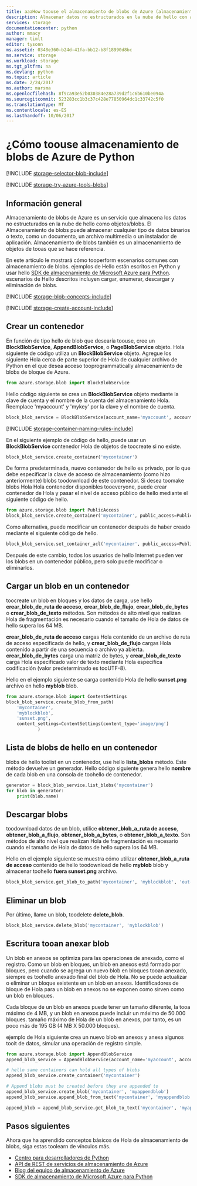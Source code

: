 ```yaml
---
title: aaaHow toouse el almacenamiento de blobs de Azure (almacenamiento de objetos) de Python | Documentos de Microsoft
description: Almacenar datos no estructurados en la nube de hello con almacenamiento de blobs de Azure (almacenamiento de objetos).
services: storage
documentationcenter: python
author: mmacy
manager: timlt
editor: tysonn
ms.assetid: 0348e360-b24d-41fa-bb12-b8f18990d8bc
ms.service: storage
ms.workload: storage
ms.tgt_pltfrm: na
ms.devlang: python
ms.topic: article
ms.date: 2/24/2017
ms.author: marsma
ms.openlocfilehash: 8f9ca93e52b030384e28a739d2f1c6b610be094a
ms.sourcegitcommit: 523283cc1b3c37c428e77850964dc1c33742c5f0
ms.translationtype: MT
ms.contentlocale: es-ES
ms.lasthandoff: 10/06/2017
---
```

# <a name="how-toouse-azure-blob-storage-from-python"></a>¿Cómo toouse almacenamiento de blobs de Azure de Python
[!INCLUDE [storage-selector-blob-include](../../../includes/storage-selector-blob-include.md)]

[!INCLUDE [storage-try-azure-tools-blobs](../../../includes/storage-try-azure-tools-blobs.md)]

## <a name="overview"></a>Información general
Almacenamiento de blobs de Azure es un servicio que almacena los datos no estructurados en la nube de hello como objetos/blobs. El Almacenamiento de blobs puede almacenar cualquier tipo de datos binarios o texto, como un documento, un archivo multimedia o un instalador de aplicación. Almacenamiento de blobs también es un almacenamiento de objetos de tooas que se hace referencia.

En este artículo le mostrará cómo tooperform escenarios comunes con almacenamiento de blobs. ejemplos de Hello están escritos en Python y usar hello [SDK de almacenamiento de Microsoft Azure para Python]. escenarios de Hello descritos incluyen cargar, enumerar, descargar y eliminación de blobs.

[!INCLUDE [storage-blob-concepts-include](../../../includes/storage-blob-concepts-include.md)]

[!INCLUDE [storage-create-account-include](../../../includes/storage-create-account-include.md)]

## <a name="create-a-container"></a>Crear un contenedor
En función de tipo hello de blob que desearía toouse, cree un **BlockBlobService**, **AppendBlobService**, o **PageBlobService** objeto. Hola siguiente de código utiliza un **BlockBlobService** objeto. Agregue los siguiente Hola cerca de parte superior de Hola de cualquier archivo de Python en el que desea acceso tooprogrammatically almacenamiento de blobs de bloque de Azure.

```python
from azure.storage.blob import BlockBlobService
```

Hello código siguiente se crea un **BlockBlobService** objeto mediante la clave de cuenta y el nombre de la cuenta del almacenamiento Hola.  Reemplace 'myaccount' y 'mykey' por la clave y el nombre de cuenta.

```python
block_blob_service = BlockBlobService(account_name='myaccount', account_key='mykey')
```

[!INCLUDE [storage-container-naming-rules-include](../../../includes/storage-container-naming-rules-include.md)]

En el siguiente ejemplo de código de hello, puede usar un **BlockBlobService** contenedor Hola de objetos de toocreate si no existe.

```python
block_blob_service.create_container('mycontainer')
```

De forma predeterminada, nuevo contenedor de hello es privado, por lo que debe especificar la clave de acceso de almacenamiento (como hizo anteriormente) blobs toodownload de este contenedor. Si desea toomake blobs Hola Hola contenedor disponibles tooeveryone, puede crear contenedor de Hola y pasar el nivel de acceso público de hello mediante el siguiente código de hello.

```python
from azure.storage.blob import PublicAccess
block_blob_service.create_container('mycontainer', public_access=PublicAccess.Container)
```

Como alternativa, puede modificar un contenedor después de haber creado mediante el siguiente código de hello.

```python
block_blob_service.set_container_acl('mycontainer', public_access=PublicAccess.Container)
```

Después de este cambio, todos los usuarios de hello Internet pueden ver los blobs en un contenedor público, pero solo puede modificar o eliminarlos.

## <a name="upload-a-blob-into-a-container"></a>Cargar un blob en un contenedor
toocreate un blob en bloques y los datos de carga, use hello **crear\_blob\_de\_ruta de acceso**, **crear\_blob\_de\_flujo**, **crear\_blob\_de\_bytes** o **crear\_blob\_de\_texto** métodos. Son métodos de alto nivel que realizan Hola de fragmentación es necesario cuando el tamaño de Hola de datos de hello supera los 64 MB.

**crear\_blob\_de\_ruta de acceso** cargas Hola contenido de un archivo de ruta de acceso especificada de hello, y **crear\_blob\_de\_flujo** cargas Hola contenido a partir de una secuencia o archivo ya abierta. **crear\_blob\_de\_bytes** carga una matriz de bytes, y **crear\_blob\_de\_texto** carga Hola especificado valor de texto mediante Hola especifica codificación (valor predeterminado es tooUTF-8).

Hello en el ejemplo siguiente se carga contenido Hola de hello **sunset.png** archivo en hello **myblob** blob.

```python
from azure.storage.blob import ContentSettings
block_blob_service.create_blob_from_path(
    'mycontainer',
    'myblockblob',
    'sunset.png',
    content_settings=ContentSettings(content_type='image/png')
            )
```

## <a name="list-hello-blobs-in-a-container"></a>Lista de blobs de hello en un contenedor
blobs de hello toolist en un contenedor, use hello **lista\_blobs** método. Este método devuelve un generador. Hello código siguiente genera hello **nombre** de cada blob en una consola de toohello de contenedor.

```python
generator = block_blob_service.list_blobs('mycontainer')
for blob in generator:
    print(blob.name)
```

## <a name="download-blobs"></a>Descargar blobs
toodownload datos de un blob, utilice **obtener\_blob\_a\_ruta de acceso**, **obtener\_blob\_a\_flujo**, **obtener\_blob\_a\_bytes**, o **obtener\_blob\_a\_texto**. Son métodos de alto nivel que realizan Hola de fragmentación es necesario cuando el tamaño de Hola de datos de hello supera los 64 MB.

Hello en el ejemplo siguiente se muestra cómo utilizar **obtener\_blob\_a\_ruta de acceso** contenido de hello toodownload de hello **myblob** blob y almacenar toohello **fuera sunset.png** archivo.

```python
block_blob_service.get_blob_to_path('mycontainer', 'myblockblob', 'out-sunset.png')
```

## <a name="delete-a-blob"></a>Eliminar un blob
Por último, llame un blob, toodelete **delete_blob**.

```python
block_blob_service.delete_blob('mycontainer', 'myblockblob')
```

## <a name="writing-tooan-append-blob"></a>Escritura tooan anexar blob
Un blob en anexos se optimiza para las operaciones de anexado, como el registro. Como un blob en bloques, un blob en anexos está formado por bloques, pero cuando se agrega un nuevo blob en bloques tooan anexado, siempre es toohello anexado final del blob de Hola. No se puede actualizar o eliminar un bloque existente en un blob en anexos. Identificadores de bloque de Hola para un blob en anexos no se exponen como sirven como un blob en bloques.

Cada bloque de un blob en anexos puede tener un tamaño diferente, la tooa máximo de 4 MB, y un blob en anexos puede incluir un máximo de 50.000 bloques. tamaño máximo de Hola de un blob en anexos, por tanto, es un poco más de 195 GB (4 MB X 50.000 bloques).

ejemplo de Hola siguiente crea un nuevo blob en anexos y anexa algunos tooit de datos, simular una operación de registro simple.

```python
from azure.storage.blob import AppendBlobService
append_blob_service = AppendBlobService(account_name='myaccount', account_key='mykey')

# hello same containers can hold all types of blobs
append_blob_service.create_container('mycontainer')

# Append blobs must be created before they are appended to
append_blob_service.create_blob('mycontainer', 'myappendblob')
append_blob_service.append_blob_from_text('mycontainer', 'myappendblob', u'Hello, world!')

append_blob = append_blob_service.get_blob_to_text('mycontainer', 'myappendblob')
```

## <a name="next-steps"></a>Pasos siguientes
Ahora que ha aprendido conceptos básicos de Hola de almacenamiento de blobs, siga estas toolearn de vínculos más.

* [Centro para desarrolladores de Python](https://azure.microsoft.com/develop/python/)
* [API de REST de servicios de almacenamiento de Azure](http://msdn.microsoft.com/library/azure/dd179355)
* [Blog del equipo de almacenamiento de Azure]
* [SDK de almacenamiento de Microsoft Azure para Python]

[Blog del equipo de almacenamiento de Azure]: http://blogs.msdn.com/b/windowsazurestorage/
[SDK de almacenamiento de Microsoft Azure para Python]: https://github.com/Azure/azure-storage-python
